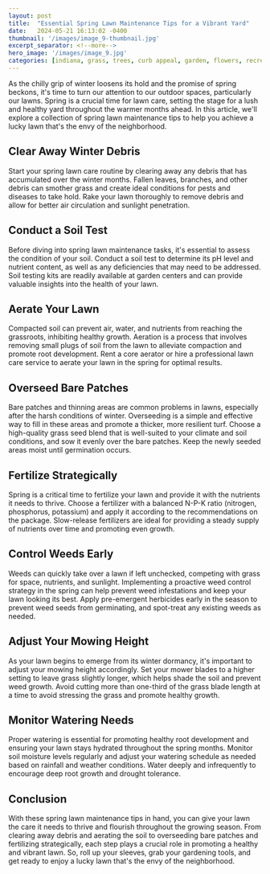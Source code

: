 ```yaml
---
layout: post
title:  "Essential Spring Lawn Maintenance Tips for a Vibrant Yard"
date:   2024-05-21 16:13:02 -0400
thumbnail: '/images/image_9-thumbnail.jpg'
excerpt_separator: <!--more-->
hero_image: '/images/image_9.jpg'
categories: [indiana, grass, trees, curb appeal, garden, flowers, recreation]
---
```

As the chilly grip of winter loosens its hold and the promise of spring beckons, it's time to turn our attention to our outdoor spaces, particularly our lawns. <!--more-->Spring is a crucial time for lawn care, setting the stage for a lush and healthy yard throughout the warmer months ahead. In this article, we'll explore a collection of spring lawn maintenance tips to help you achieve a lucky lawn that's the envy of the neighborhood.

## Clear Away Winter Debris
Start your spring lawn care routine by clearing away any debris that has accumulated over the winter months. Fallen leaves, branches, and other debris can smother grass and create ideal conditions for pests and diseases to take hold. Rake your lawn thoroughly to remove debris and allow for better air circulation and sunlight penetration.

## Conduct a Soil Test
Before diving into spring lawn maintenance tasks, it's essential to assess the condition of your soil. Conduct a soil test to determine its pH level and nutrient content, as well as any deficiencies that may need to be addressed. Soil testing kits are readily available at garden centers and can provide valuable insights into the health of your lawn.

## Aerate Your Lawn
Compacted soil can prevent air, water, and nutrients from reaching the grassroots, inhibiting healthy growth. Aeration is a process that involves removing small plugs of soil from the lawn to alleviate compaction and promote root development. Rent a core aerator or hire a professional lawn care service to aerate your lawn in the spring for optimal results.

## Overseed Bare Patches
Bare patches and thinning areas are common problems in lawns, especially after the harsh conditions of winter. Overseeding is a simple and effective way to fill in these areas and promote a thicker, more resilient turf. Choose a high-quality grass seed blend that is well-suited to your climate and soil conditions, and sow it evenly over the bare patches. Keep the newly seeded areas moist until germination occurs.

## Fertilize Strategically
Spring is a critical time to fertilize your lawn and provide it with the nutrients it needs to thrive. Choose a fertilizer with a balanced N-P-K ratio (nitrogen, phosphorus, potassium) and apply it according to the recommendations on the package. Slow-release fertilizers are ideal for providing a steady supply of nutrients over time and promoting even growth.

## Control Weeds Early
Weeds can quickly take over a lawn if left unchecked, competing with grass for space, nutrients, and sunlight. Implementing a proactive weed control strategy in the spring can help prevent weed infestations and keep your lawn looking its best. Apply pre-emergent herbicides early in the season to prevent weed seeds from germinating, and spot-treat any existing weeds as needed.

## Adjust Your Mowing Height
As your lawn begins to emerge from its winter dormancy, it's important to adjust your mowing height accordingly. Set your mower blades to a higher setting to leave grass slightly longer, which helps shade the soil and prevent weed growth. Avoid cutting more than one-third of the grass blade length at a time to avoid stressing the grass and promote healthy growth.

## Monitor Watering Needs
Proper watering is essential for promoting healthy root development and ensuring your lawn stays hydrated throughout the spring months. Monitor soil moisture levels regularly and adjust your watering schedule as needed based on rainfall and weather conditions. Water deeply and infrequently to encourage deep root growth and drought tolerance.

## Conclusion
With these spring lawn maintenance tips in hand, you can give your lawn the care it needs to thrive and flourish throughout the growing season. From clearing away debris and aerating the soil to overseeding bare patches and fertilizing strategically, each step plays a crucial role in promoting a healthy and vibrant lawn. So, roll up your sleeves, grab your gardening tools, and get ready to enjoy a lucky lawn that's the envy of the neighborhood.